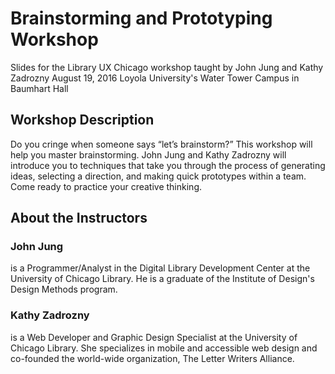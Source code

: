 # Brainstorming and Prototyping Workshop

Slides for the Library UX Chicago workshop taught by John Jung and Kathy Zadrozny
August 19, 2016
Loyola University's Water Tower Campus in Baumhart Hall


## Workshop Description

Do you cringe when someone says “let’s brainstorm?” This workshop will help you master brainstorming. John Jung and Kathy Zadrozny will introduce you to techniques that take you through the process of generating ideas, selecting a direction, and making quick prototypes within a team. Come ready to practice your creative thinking.

## About the Instructors

### John Jung
is a Programmer/Analyst in the Digital Library Development Center at the University of Chicago Library. He is a graduate of the Institute of Design's Design Methods program.

### Kathy Zadrozny
is a Web Developer and Graphic Design Specialist at the University of Chicago Library. She specializes in mobile and accessible web design and co-founded the world-wide organization, The Letter Writers Alliance. 